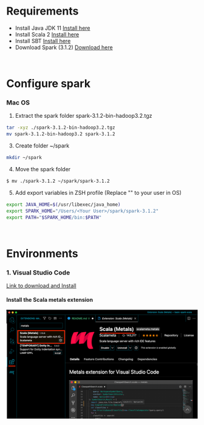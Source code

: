 # Requirements

* Install Java JDK 11 [Install here](https://adoptopenjdk.net/)
* Install Scala 2 [Install here](https://www.scala-lang.org/download/scala2.html)
* Install SBT [Install here](https://www.scala-sbt.org/download.html)
* Download Spark (3.1.2) [Download here](https://spark.apache.org/downloads.html)

<br>

# Configure spark

### Mac OS
1. Extract the spark folder spark-3.1.2-bin-hadoop3.2.tgz
```sh
tar -xyz ./spark-3.1.2-bin-hadoop3.2.tgz
mv spark-3.1.2-bin-hadoop3.2 spark-3.1.2
```

3. Create folder ~/spark
```sh
mkdir ~/spark
```

4. Move the spark folder
```sh
$ mv ./spark-3.1.2 ~/spark/spark-3.1.2
```

5. Add export variables in ZSH profile (Replace "<Your User>" to your user in OS)
```sh
export JAVA_HOME=$(/usr/libexec/java_home)
export SPARK_HOME="/Users/<Your User>/spark/spark-3.1.2"
export PATH="$SPARK_HOME/bin:$PATH"
```

<br>

# Environments

### 1. Visual Studio Code

[Link to download and Install](https://code.visualstudio.com/)

#### Install the Scala metals extension 
![](./assets/code-metals.png)